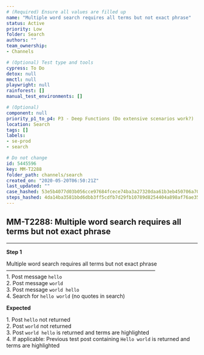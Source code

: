 ```yaml
---
# (Required) Ensure all values are filled up
name: "Multiple word search requires all terms but not exact phrase"
status: Active
priority: Low
folder: Search
authors: ""
team_ownership: 
- Channels

# (Optional) Test type and tools
cypress: To Do
detox: null
mmctl: null
playwright: null
rainforest: []
manual_test_environments: []

# (Optional)
component: null
priority_p1_to_p4: P3 - Deep Functions (Do extensive scenarios work?)
location: Search
tags: []
labels: 
- se-prod
- search

# Do not change
id: 5445596
key: MM-T2288
folder_path: channels/search
created_on: "2020-05-20T06:50:21Z"
last_updated: ""
case_hashed: 53e5b4077d03b056cce97684fcece74ba3a27320daa61b3eb450706a70466b1b1a5543ddd4985c8b93891a5792c009cd
steps_hashed: 4da14ba3581bbd6dbb3ff5cdfb7d29fb10789d8254404a898af76ae358f46496ba33758c7592f934bd9edb9aaee529ab
---
```


## MM-T2288: Multiple word search requires all terms but not exact phrase

---

**Step 1**

Multiple word search requires all terms but not exact phrase\
————————————————————————————\
1\. Post message `hello`\
2\. Post message `world`\
3\. Post message `world hello`\
4\. Search for `hello world` (no quotes in search)

**Expected**

1\. Post `hello` not returned\
2\. Post `world` not returned\
3\. Post `world hello` is returned and terms are highlighted\
4\. If applicable: Previous test post containing `Hello world` is returned and terms are highlighted
